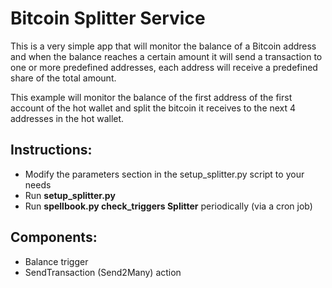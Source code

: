 # Bitcoin Splitter Service

This is a very simple app that will monitor the balance of a Bitcoin address and when the balance reaches a 
certain amount it will send a transaction to one or more predefined addresses, each address will receive a 
predefined share of the total amount.

This example will monitor the balance of the first address of the first account of the hot wallet and split 
the bitcoin it receives to the next 4 addresses in the hot wallet.

Instructions:
-------------
* Modify the parameters section in the setup_splitter.py script to your needs  
* Run **setup_splitter.py**
* Run **spellbook.py check_triggers Splitter** periodically (via a cron job)

Components:
-------------
* Balance trigger  
* SendTransaction (Send2Many) action  
